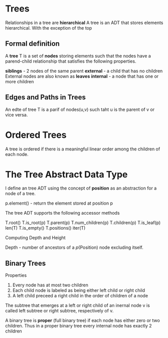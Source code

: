# Trees
Relationships in a tree are **hierarchical**
A tree is an ADT that stores elements hierarchical.
With the exception of the top

## Formal definition
A **tree** T is a set of **nodes** storing elements such that the nodes have a parend-child relationship that satisfies the following properties.

**siblings** - 2 nodes of the same parent
**external** - a child that has no children
External nodes are also known as **leaves**
**internal** - a node that has one or more children

## Edges and Paths in Trees
An edte of tree T is a parif of nodes(u,v) such taht u is the parent of v or vice versa.


# Ordered Trees
A tree is ordered if there is a meaningful linear order among the children of each node.

# The Tree Abstract Data Type
I define an tree ADT using the concept of **position** as an abstraction for a node of a tree.

p.element() - return the element stored at position p

The tree ADT supports the following accessor methods

T.root()
T.is_root(p)
T.parent(p)
T.num_children(p)
T.children(p)
T.is_leaf(p)
len(T)
T.is_empty()
T.positions()
iter(T)


Computing Depth and Height

Depth - number of ancestors of a *p*(Position) node excluding itself.


## Binary Trees
Properties
1. Every node has at most two children
2. Each child node is labeled as being either left child or right child
3. A left child preceed a right child in the order of children of a node

The subtree that emerges at a left or right child of an inernal node v is called left subtree or right subtree, respectively of v.

A binary tree is **proper** (full binary tree) if each node has either zero or two children.
Thus in a proper binary tree every internal node has exactly 2 children